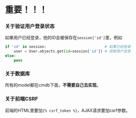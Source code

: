 # 重要！！！

### 关于验证用户登录状态

如果用户已经登录，他的ID会被保存在`session['id']`里，例如

```python
if 'id' in session:                           # 如果已经登录
    user = User.objects.get(id=session['id']) # 获取用户信息
else:
    pass
```

### 关于数据库

所有的model都在cmdb下面，**不需要自己去实现**。

### 关于前端CSRF

前端的HTML里要加`{% csrf_token %}`，AJAX请求要加csrf参数。